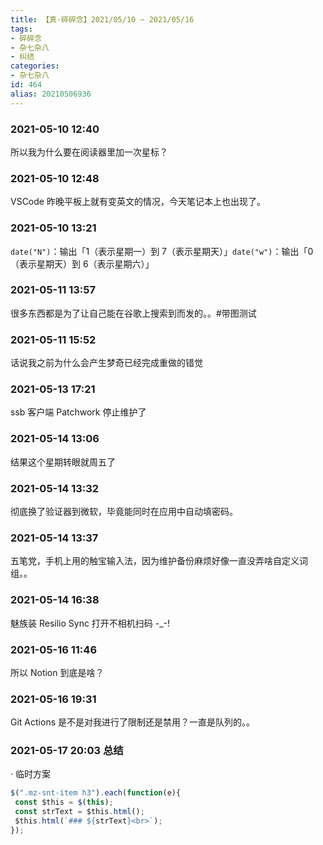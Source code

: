 ```yaml
---
title: 【真·碎碎念】2021/05/10 ~ 2021/05/16
tags:
- 碎碎念
- 杂七杂八
- 纠结
categories:
- 杂七杂八
id: 464
alias: 20210506936
---
```


### 2021-05-10 12:40
所以我为什么要在阅读器里加一次星标？

<!--more-->

### 2021-05-10 12:48
VSCode 昨晚平板上就有变英文的情况，今天笔记本上也出现了。

### 2021-05-10 13:21
`date("N")`：输出「1（表示星期一）到 7（表示星期天）」`date("w")`：输出「0（表示星期天）到 6（表示星期六）」

### 2021-05-11 13:57
很多东西都是为了让自己能在谷歌上搜索到而发的。。#带图测试

### 2021-05-11 15:52
话说我之前为什么会产生梦奇已经完成重做的错觉

### 2021-05-13 17:21
ssb 客户端 Patchwork 停止维护了

### 2021-05-14 13:06
结果这个星期转眼就周五了

### 2021-05-14 13:32
彻底换了验证器到微软，毕竟能同时在应用中自动填密码。

### 2021-05-14 13:37
五笔党，手机上用的触宝输入法，因为维护备份麻烦好像一直没弄啥自定义词组。。

### 2021-05-14 16:38
魅族装 Resilio Sync 打开不相机扫码 -_-!

### 2021-05-16 11:46
所以 Notion 到底是啥？

### 2021-05-16 19:31
Git Actions 是不是对我进行了限制还是禁用？一直是队列的。。

### **2021-05-17 20:03 总结**

· 临时方案

```js
$(".mz-snt-item h3").each(function(e){
 const $this = $(this);
 const strText = $this.html();
 $this.html(`### ${strText}<br>`);
});
```
